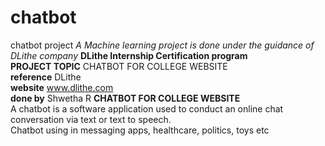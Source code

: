 # chatbot
chatbot project
<i> A Machine learning project is done under the guidance of DLithe company</i>
<b> DLithe Internship Certification program</b>
</br><b>PROJECT TOPIC</b>
CHATBOT FOR COLLEGE WEBSITE
</br><b>reference</b>
DLithe
</br><b>website</b>
www.dlithe.com
</br><b> done by</b>
Shwetha R</b>
<b>CHATBOT FOR COLLEGE WEBSITE</b>
</br>A chatbot is a software application used to conduct an online chat conversation via text or text to speech.
</br> Chatbot using in messaging apps, healthcare, politics, toys etc


  
